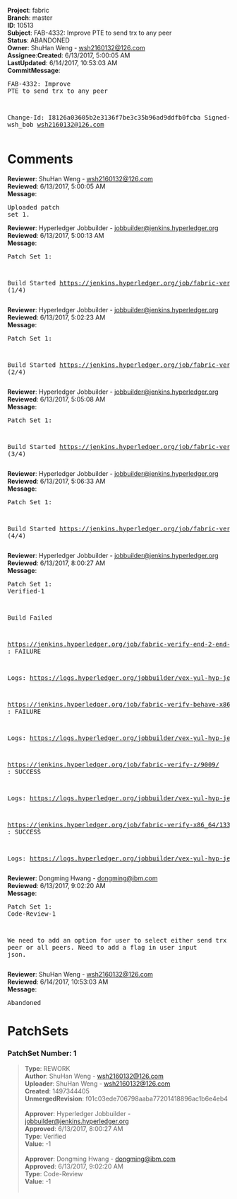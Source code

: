 <strong>Project</strong>: fabric</br><strong>Branch</strong>: master<br><strong>ID</strong>: 10513<br><strong>Subject</strong>: FAB-4332: Improve PTE to send trx to any peer<br><strong>Status</strong>: ABANDONED<br><strong>Owner</strong>: ShuHan Weng - wsh2160132@126.com<br><strong>Assignee</strong>:<strong>Created</strong>: 6/13/2017, 5:00:05 AM<br><strong>LastUpdated</strong>: 6/14/2017, 10:53:03 AM<br><strong>CommitMessage</strong>:<br><pre>FAB-4332: Improve PTE to send trx to any peer

Change-Id: I8126a03605b2e3136f7be3c35b96ad9ddfb0fcba
Signed-off-by: wsh_bob <wsh2160132@126.com>
</pre><h1>Comments</h1><strong>Reviewer</strong>: ShuHan Weng - wsh2160132@126.com<br><strong>Reviewed</strong>: 6/13/2017, 5:00:05 AM<br><strong>Message</strong>: <pre>Uploaded patch set 1.</pre><strong>Reviewer</strong>: Hyperledger Jobbuilder - jobbuilder@jenkins.hyperledger.org<br><strong>Reviewed</strong>: 6/13/2017, 5:00:13 AM<br><strong>Message</strong>: <pre>Patch Set 1:

Build Started https://jenkins.hyperledger.org/job/fabric-verify-z/9009/ (1/4)</pre><strong>Reviewer</strong>: Hyperledger Jobbuilder - jobbuilder@jenkins.hyperledger.org<br><strong>Reviewed</strong>: 6/13/2017, 5:02:23 AM<br><strong>Message</strong>: <pre>Patch Set 1:

Build Started https://jenkins.hyperledger.org/job/fabric-verify-end-2-end-x86_64/4874/ (2/4)</pre><strong>Reviewer</strong>: Hyperledger Jobbuilder - jobbuilder@jenkins.hyperledger.org<br><strong>Reviewed</strong>: 6/13/2017, 5:05:08 AM<br><strong>Message</strong>: <pre>Patch Set 1:

Build Started https://jenkins.hyperledger.org/job/fabric-verify-x86_64/13359/ (3/4)</pre><strong>Reviewer</strong>: Hyperledger Jobbuilder - jobbuilder@jenkins.hyperledger.org<br><strong>Reviewed</strong>: 6/13/2017, 5:06:33 AM<br><strong>Message</strong>: <pre>Patch Set 1:

Build Started https://jenkins.hyperledger.org/job/fabric-verify-behave-x86_64/7407/ (4/4)</pre><strong>Reviewer</strong>: Hyperledger Jobbuilder - jobbuilder@jenkins.hyperledger.org<br><strong>Reviewed</strong>: 6/13/2017, 8:00:27 AM<br><strong>Message</strong>: <pre>Patch Set 1: Verified-1

Build Failed 

https://jenkins.hyperledger.org/job/fabric-verify-end-2-end-x86_64/4874/ : FAILURE

Logs: https://logs.hyperledger.org/jobbuilder/vex-yul-hyp-jenkins-1/fabric-verify-end-2-end-x86_64/4874

https://jenkins.hyperledger.org/job/fabric-verify-behave-x86_64/7407/ : FAILURE

Logs: https://logs.hyperledger.org/jobbuilder/vex-yul-hyp-jenkins-1/fabric-verify-behave-x86_64/7407

https://jenkins.hyperledger.org/job/fabric-verify-z/9009/ : SUCCESS

Logs: https://logs.hyperledger.org/jobbuilder/vex-yul-hyp-jenkins-1/fabric-verify-z/9009

https://jenkins.hyperledger.org/job/fabric-verify-x86_64/13359/ : SUCCESS

Logs: https://logs.hyperledger.org/jobbuilder/vex-yul-hyp-jenkins-1/fabric-verify-x86_64/13359</pre><strong>Reviewer</strong>: Dongming Hwang - dongming@ibm.com<br><strong>Reviewed</strong>: 6/13/2017, 9:02:20 AM<br><strong>Message</strong>: <pre>Patch Set 1: Code-Review-1

We need to add an option for user to select either send trx to anchor peer or all peers.  Need to add a flag in user input json.</pre><strong>Reviewer</strong>: ShuHan Weng - wsh2160132@126.com<br><strong>Reviewed</strong>: 6/14/2017, 10:53:03 AM<br><strong>Message</strong>: <pre>Abandoned</pre><h1>PatchSets</h1><h3>PatchSet Number: 1</h3><blockquote><strong>Type</strong>: REWORK<br><strong>Author</strong>: ShuHan Weng - wsh2160132@126.com<br><strong>Uploader</strong>: ShuHan Weng - wsh2160132@126.com<br><strong>Created</strong>: 1497344405<br><strong>UnmergedRevision</strong>: f01c03ede706798aaba77201418896ac1b6e4eb4<br><br><strong>Approver</strong>: Hyperledger Jobbuilder - jobbuilder@jenkins.hyperledger.org<br><strong>Approved</strong>: 6/13/2017, 8:00:27 AM<br><strong>Type</strong>: Verified<br><strong>Value</strong>: -1<br><br><strong>Approver</strong>: Dongming Hwang - dongming@ibm.com<br><strong>Approved</strong>: 6/13/2017, 9:02:20 AM<br><strong>Type</strong>: Code-Review<br><strong>Value</strong>: -1<br><br></blockquote>